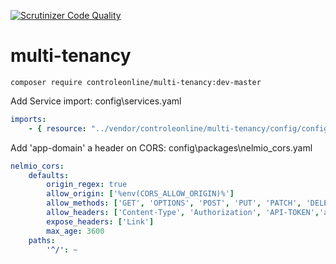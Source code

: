 [![Scrutinizer Code Quality](https://scrutinizer-ci.com/g/controleonline/api-platform-multi-tenancy/badges/quality-score.png?b=master)](https://scrutinizer-ci.com/g/controleonline/api-platform-multi-tenancy/?branch=master)

# multi-tenancy


`composer require controleonline/multi-tenancy:dev-master`


Add Service import:
config\services.yaml

```yaml
imports:
    - { resource: "../vendor/controleonline/multi-tenancy/config/config.yaml" }    
```

Add 'app-domain' a header on CORS:
config\packages\nelmio_cors.yaml

```yaml
nelmio_cors:
    defaults:
        origin_regex: true
        allow_origin: ['%env(CORS_ALLOW_ORIGIN)%']
        allow_methods: ['GET', 'OPTIONS', 'POST', 'PUT', 'PATCH', 'DELETE']
        allow_headers: ['Content-Type', 'Authorization', 'API-TOKEN','app-domain','DEVICE']
        expose_headers: ['Link']
        max_age: 3600
    paths:
        '^/': ~
```
